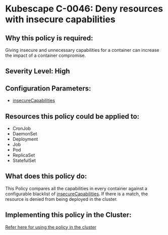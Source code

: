 # Kubescape C-0046: Deny resources with insecure capabilities

## Why this policy is required:
Giving insecure and unnecessary capabilities for a container can increase the impact of a container compromise.


## Severity Level: High

## Configuration Parameters:
* [insecureCapabilities](https://kubescape.io/docs/frameworks-and-controls/configuring-controls/#insecurecapabilities)

## Resources this policy could be applied to:
* CronJob
* DaemonSet
* Deployment
* Job
* Pod
* ReplicaSet
* StatefulSet

## What does this policy do:
This Policy compares all the capabilities in every container against a configurable blacklist of [insecureCapabilities](https://kubescape.io/docs/frameworks-and-controls/configuring-controls/#insecurecapabilities). If there is a match, the resource is denied from being deployed in the cluster. 

## Implementing this policy in the Cluster:
[Refer here for using the policy in the cluster](https://github.com/kubescape/cel-admission-library#using-the-library)